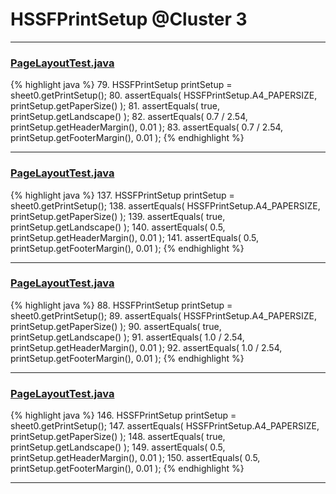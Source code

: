 # HSSFPrintSetup @Cluster 3

***

### [PageLayoutTest.java](https://searchcode.com/codesearch/view/122565092/)
{% highlight java %}
79. HSSFPrintSetup printSetup = sheet0.getPrintSetup();
80. assertEquals( HSSFPrintSetup.A4_PAPERSIZE,  printSetup.getPaperSize() );
81. assertEquals( true, printSetup.getLandscape() );
82. assertEquals( 0.7 / 2.54, printSetup.getHeaderMargin(), 0.01 );
83. assertEquals( 0.7 / 2.54, printSetup.getFooterMargin(), 0.01 );
{% endhighlight %}

***

### [PageLayoutTest.java](https://searchcode.com/codesearch/view/122565092/)
{% highlight java %}
137. HSSFPrintSetup printSetup = sheet0.getPrintSetup();
138. assertEquals( HSSFPrintSetup.A4_PAPERSIZE,  printSetup.getPaperSize() );
139. assertEquals( true, printSetup.getLandscape() );
140. assertEquals( 0.5, printSetup.getHeaderMargin(), 0.01 );
141. assertEquals( 0.5, printSetup.getFooterMargin(), 0.01 );
{% endhighlight %}

***

### [PageLayoutTest.java](https://searchcode.com/codesearch/view/64531687/)
{% highlight java %}
88. HSSFPrintSetup printSetup = sheet0.getPrintSetup();
89. assertEquals( HSSFPrintSetup.A4_PAPERSIZE,  printSetup.getPaperSize() );
90. assertEquals( true, printSetup.getLandscape() );
91. assertEquals( 1.0 / 2.54, printSetup.getHeaderMargin(), 0.01 );
92. assertEquals( 1.0 / 2.54, printSetup.getFooterMargin(), 0.01 );
{% endhighlight %}

***

### [PageLayoutTest.java](https://searchcode.com/codesearch/view/64531687/)
{% highlight java %}
146. HSSFPrintSetup printSetup = sheet0.getPrintSetup();
147. assertEquals( HSSFPrintSetup.A4_PAPERSIZE,  printSetup.getPaperSize() );
148. assertEquals( true, printSetup.getLandscape() );
149. assertEquals( 0.5, printSetup.getHeaderMargin(), 0.01 );
150. assertEquals( 0.5, printSetup.getFooterMargin(), 0.01 );
{% endhighlight %}

***


